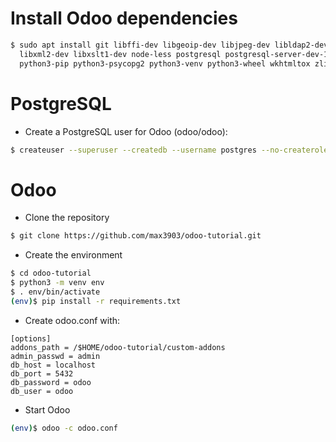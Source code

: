 # Install Odoo dependencies

```bash
$ sudo apt install git libffi-dev libgeoip-dev libjpeg-dev libldap2-dev libsasl2-dev \
  libxml2-dev libxslt1-dev node-less postgresql postgresql-server-dev-13 python3-dev \
  python3-pip python3-psycopg2 python3-venv python3-wheel wkhtmltox zlib1g-dev
```

# PostgreSQL
 
* Create a PostgreSQL user for Odoo (odoo/odoo):

```bash
$ createuser --superuser --createdb --username postgres --no-createrole --pwprompt odoo
```

# Odoo

* Clone the repository

```bash
$ git clone https://github.com/max3903/odoo-tutorial.git
```

* Create the environment

```bash
$ cd odoo-tutorial
$ python3 -m venv env
$ . env/bin/activate
(env)$ pip install -r requirements.txt
```

* Create odoo.conf with:

```editorconfig
[options]
addons_path = /$HOME/odoo-tutorial/custom-addons
admin_passwd = admin
db_host = localhost
db_port = 5432
db_password = odoo
db_user = odoo
```

* Start Odoo

```bash
(env)$ odoo -c odoo.conf
```
